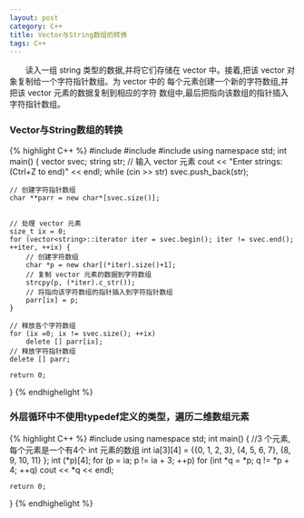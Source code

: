 ```yaml
---
layout: post
category: C++
title: Vector与String数组的转换
tags: C++
---
```


&emsp;&emsp;读入一组 string 类型的数据,并将它们存储在 vector 中。接着,把该 vector 对象复制给一个字符指针数组。为 vector 中的 每个元素创建一个新的字符数组,并把该 vector 元素的数据复制到相应的字符 数组中,最后把指向该数组的指针插入字符指针数组。

<!--more-->

### Vector与String数组的转换

{% highlight C++ %}
\#include <iostream>\#include <vector>\#include <string>using namespace std;int main(){	vector<string> svec;	string str;	// 输入 vector 元素
	cout << "Enter strings:(Ctrl+Z to end)" << endl;	while (cin >> str)		svec.push_back(str);
	// 创建字符指针数组	char **parr = new char*[svec.size()];	
	// 处理 vector 元素	size_t ix = 0;	for (vector<string>::iterator iter = svec.begin(); iter != svec.end(); ++iter, ++ix) {		// 创建字符数组		char *p = new char[(*iter).size()+1];		// 复制 vector 元素的数据到字符数组		strcpy(p, (*iter).c_str());		// 将指向该字符数组的指针插入到字符指针数组		parr[ix] = p;	}
	// 释放各个字符数组	for (ix =0; ix != svec.size(); ++ix)		delete [] parr[ix];	// 释放字符指针数组	delete [] parr;		return 0;}{% endhighelight %} 
### 外层循环中不使用typedef定义的类型，遍历二维数组元素
{% highlight C++ %}
\#include <iostream>using namespace std;int main(){	//3 个元素,每个元素是一个有4个 int 元素的数组	int ia[3][4] = {{0, 1, 2, 3},
					 {4, 5, 6, 7},					 {8, 9, 10, 11}
					};	int (*p)[4];	for (p = ia; p != ia + 3; ++p)		for (int *q = *p; q != *p + 4; ++q)			cout << *q << endl;		return 0;}{% endhighelight %} 
 

